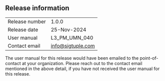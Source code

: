 ## Release information

|   |   |
| - | - |
| Release number |1.0.0   |
| Release date | 25-Nov-2024 |
| User manual | L3_PM_UMN_040  |
| Contact email |info@sigtuple.com|

The user manual for this release would have been emailed to the point-of-contact at your organization. Please reach out to the contact email mentioned in the above detail, if you have not received the user manual for this release.